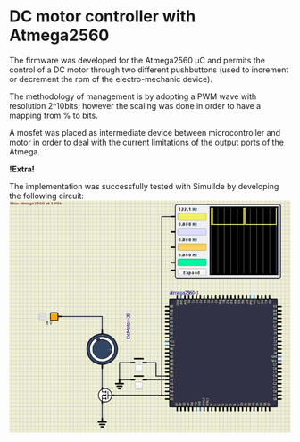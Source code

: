 # DC motor controller with Atmega2560

The firmware was developed for the Atmega2560 µC and permits the control of a DC motor through two different pushbuttons (used to increment or decrement the rpm of the electro-mechanic device). 

The methodology of management is by adopting a PWM wave with resolution 2^10bits; however the scaling was done in order to have a mapping
from % to bits.
  
A mosfet was placed as intermediate device between microcontroller and motor in order to deal with the current limitations of the output ports of the Atmega.

**!Extra!** 

The implementation was successfully tested with SimulIde by developing the following circuit: 
![Alt text](PWM_motor_controller.png)







